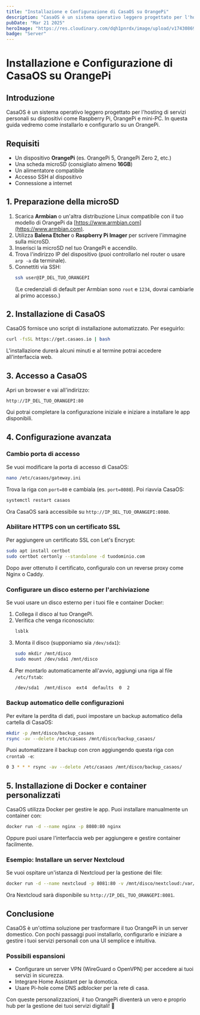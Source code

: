 ```yaml
---
title: "Installazione e Configurazione di CasaOS su OrangePi"
description: "CasaOS è un sistema operativo leggero progettato per l'hosting di servizi personali su dispositivi come Raspberry Pi, OrangePi e mini-PC. In questa guida vedremo come installarlo e configurarlo su un OrangePi."
pubDate: "Mar 21 2025"
heroImage: "https://res.cloudinary.com/dqh1pnrdx/image/upload/v1743086977/Cv/casaos_zizfz6.png"
badge: "Server"
---
```

# Installazione e Configurazione di CasaOS su OrangePi

## Introduzione
CasaOS è un sistema operativo leggero progettato per l'hosting di servizi personali su dispositivi come Raspberry Pi, OrangePi e mini-PC. In questa guida vedremo come installarlo e configurarlo su un OrangePi.

## Requisiti
- Un dispositivo **OrangePi** (es. OrangePi 5, OrangePi Zero 2, etc.)
- Una scheda microSD (consigliato almeno **16GB**)
- Un alimentatore compatibile
- Accesso SSH al dispositivo
- Connessione a internet

## 1. Preparazione della microSD
1. Scarica **Armbian** o un'altra distribuzione Linux compatibile con il tuo modello di OrangePi da [https://www.armbian.com](https://www.armbian.com).
2. Utilizza **Balena Etcher** o **Raspberry Pi Imager** per scrivere l'immagine sulla microSD.
3. Inserisci la microSD nel tuo OrangePi e accendilo.
4. Trova l'indirizzo IP del dispositivo (puoi controllarlo nel router o usare `arp -a` da terminale).
5. Connettiti via SSH:
   ```sh
   ssh user@IP_DEL_TUO_ORANGEPI
   ```
   (Le credenziali di default per Armbian sono `root` e `1234`, dovrai cambiarle al primo accesso.)

## 2. Installazione di CasaOS
CasaOS fornisce uno script di installazione automatizzato. Per eseguirlo:
```sh
curl -fsSL https://get.casaos.io | bash
```
L'installazione durerà alcuni minuti e al termine potrai accedere all'interfaccia web.

## 3. Accesso a CasaOS
Apri un browser e vai all'indirizzo:
```
http://IP_DEL_TUO_ORANGEPI:80
```
Qui potrai completare la configurazione iniziale e iniziare a installare le app disponibili.

## 4. Configurazione avanzata
### Cambio porta di accesso
Se vuoi modificare la porta di accesso di CasaOS:
```sh
nano /etc/casaos/gateway.ini
```
Trova la riga con `port=80` e cambiala (es. `port=8080`). Poi riavvia CasaOS:
```sh
systemctl restart casaos
```
Ora CasaOS sarà accessibile su `http://IP_DEL_TUO_ORANGEPI:8080`.

### Abilitare HTTPS con un certificato SSL
Per aggiungere un certificato SSL con Let's Encrypt:
```sh
sudo apt install certbot
sudo certbot certonly --standalone -d tuodominio.com
```
Dopo aver ottenuto il certificato, configuralo con un reverse proxy come Nginx o Caddy.

### Configurare un disco esterno per l'archiviazione
Se vuoi usare un disco esterno per i tuoi file e container Docker:
1. Collega il disco al tuo OrangePi.
2. Verifica che venga riconosciuto:
   ```sh
   lsblk
   ```
3. Monta il disco (supponiamo sia `/dev/sda1`):
   ```sh
   sudo mkdir /mnt/disco
   sudo mount /dev/sda1 /mnt/disco
   ```
4. Per montarlo automaticamente all'avvio, aggiungi una riga al file `/etc/fstab`:
   ```sh
   /dev/sda1  /mnt/disco  ext4  defaults  0  2
   ```

### Backup automatico delle configurazioni
Per evitare la perdita di dati, puoi impostare un backup automatico della cartella di CasaOS:
```sh
mkdir -p /mnt/disco/backup_casaos
rsync -av --delete /etc/casaos /mnt/disco/backup_casaos/
```
Puoi automatizzare il backup con cron aggiungendo questa riga con `crontab -e`:
```sh
0 3 * * * rsync -av --delete /etc/casaos /mnt/disco/backup_casaos/
```

## 5. Installazione di Docker e container personalizzati
CasaOS utilizza Docker per gestire le app. Puoi installare manualmente un container con:
```sh
docker run -d --name nginx -p 8080:80 nginx
```
Oppure puoi usare l'interfaccia web per aggiungere e gestire container facilmente.

### Esempio: Installare un server Nextcloud
Se vuoi ospitare un'istanza di Nextcloud per la gestione dei file:
```sh
docker run -d --name nextcloud -p 8081:80 -v /mnt/disco/nextcloud:/var/www/html nextcloud
```
Ora Nextcloud sarà disponibile su `http://IP_DEL_TUO_ORANGEPI:8081`.

## Conclusione
CasaOS è un'ottima soluzione per trasformare il tuo OrangePi in un server domestico. Con pochi passaggi puoi installarlo, configurarlo e iniziare a gestire i tuoi servizi personali con una UI semplice e intuitiva.

### Possibili espansioni
- Configurare un server VPN (WireGuard o OpenVPN) per accedere ai tuoi servizi in sicurezza.
- Integrare Home Assistant per la domotica.
- Usare Pi-hole come DNS adblocker per la rete di casa.

Con queste personalizzazioni, il tuo OrangePi diventerà un vero e proprio hub per la gestione dei tuoi servizi digitali! 🚀
